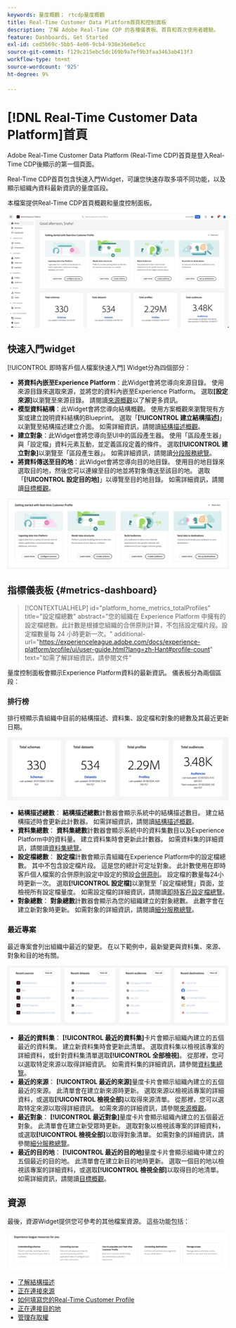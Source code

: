 ```yaml
---
keywords: 量度概觀； rtcdp量度概觀
title: Real-Time Customer Data Platform首頁和控制面板
description: 了解 Adobe Real-Time CDP 的各種儀表板、首頁和首次使用者體驗。
feature: Dashboards, Get Started
exl-id: ced5b69c-5bb5-4e06-9cb4-938e36e6e5cc
source-git-commit: f129c215ebc5dc169b9a7ef9b3faa3463ab413f3
workflow-type: tm+mt
source-wordcount: '925'
ht-degree: 9%

---
```


# [!DNL Real-Time Customer Data Platform]首頁

Adobe Real-Time Customer Data Platform (Real-Time CDP)首頁是登入Real-Time CDP後顯示的第一個頁面。

Real-Time CDP首頁包含快速入門Widget，可讓您快速存取多項不同功能，以及顯示組織內資料最新資訊的量度區段。

本檔案提供Real-Time CDP首頁概觀和量度控制面板。

![Experience Platform UI首頁。](assets/platform-home/home.png)

## 快速入門widget

[!UICONTROL 即時客戶個人檔案快速入門] Widget分為四個部分：

* **將資料內嵌至Experience Platform**：此Widget會將您導向來源目錄。 使用來源目錄來選取來源，並將您的資料內嵌至Experience Platform。 選取&#x200B;**[設定來源]**&#x200B;以瀏覽至來源目錄。 請閱讀[來源概觀](../sources/home.md)以了解更多資訊。
* **模型資料結構**：此Widget會將您導向結構概觀。 使用方案概觀來瀏覽現有方案或建立說明資料結構的Blueprint。 選取「**[!UICONTROL 建立結構描述]**」以瀏覽至結構描述建立介面。 如需詳細資訊，請閱讀[結構描述概觀](../xdm/home.md)。
* **建立對象**：此Widget會將您導向至UI中的區段產生器。 使用「區段產生器」與「設定檔」資料元素互動，並定義區段定義的條件。 選取&#x200B;**[!UICONTROL 建立對象]**&#x200B;以瀏覽至「區段產生器」。 如需詳細資訊，請閱讀[分段服務總覽](../segmentation/home.md)。
* **將資料傳送至目的地**：此Widget會將您導向目的地目錄。 使用目的地目錄來選取目的地，然後您可以連線至目的地並將對象傳送至該目的地。 選取「**[!UICONTROL 設定目的地]**」以導覽至目的地目錄。 如需詳細資訊，請閱讀[目標概觀](../destinations/home.md)。

![顯示快速入門Widget的Experience Platform UI首頁](assets/platform-home/getting-started-widget.png)

## 指標儀表板 {#metrics-dashboard}

>[!CONTEXTUALHELP]
>id="platform_home_metrics_totalProfiles"
>title="設定檔總數"
>abstract="您的組織在 Experience Platform 中擁有的設定檔總數。此計數是根據您組織的合併原則計算，不包括設定檔片段。設定檔數量每 24 小時更新一次。"
>additional-url="https://experienceleague.adobe.com/docs/experience-platform/profile/ui/user-guide.html?lang=zh-Hant#profile-count" text="如需了解詳細資訊，請參閱文件"

量度控制面板會顯示Experience Platform資料的最新資訊。 儀表板分為兩個區段：

### 排行榜

排行榜顯示貴組織中目前的結構描述、資料集、設定檔和對象的總數及其最近更新日期。

![Experience Platform UI首頁中的排行榜區段。](assets/platform-home/leaderboard.png)

* **結構描述總數**： **結構描述總數**&#x200B;計數器會顯示系統中的結構描述數目。 建立結構描述時會更新此計數器。 如需詳細資訊，請閱讀[結構描述概觀](../xdm/home.md)。
* **資料集總數**： **資料集總數**&#x200B;計數器會顯示系統中的資料集數目以及Experience Platform中的資料量。 建立資料集時會更新此計數器。 如需資料集的詳細資訊，請閱讀[資料集總覽](../catalog/datasets/overview.md)。
* **設定檔總數**： **設定檔**&#x200B;計數會顯示貴組織在Experience Platform中的設定檔總數。 其中不包含設定檔片段。 這是您的總計可定址對象。 此計數使用在即時客戶個人檔案的合併原則設定中設定的預設[合併原則](profile/merge-policies.md)。 設定檔的數量每24小時更新一次。 選取&#x200B;**[!UICONTROL 設定檔]**&#x200B;以瀏覽至「設定檔總覽」頁面，並檢視所有設定檔量度。 如需設定檔的詳細資訊，請閱讀[即時客戶設定檔總覽](../profile/home.md)。
* **對象總數**： **對象總數**&#x200B;計數器會顯示為您的組織建立的對象總數。 此數字會在建立新對象時更新。 如需對象的詳細資訊，請閱讀[細分服務總覽](../segmentation/home.md)。

### 最近專案

最近專案會列出組織中最近的變更。 在以下範例中，最新變更與資料集、來源、對象和目的地有關。

![&#x200B; Experience Platform UI首頁中的「最近使用的專案」區段。](assets/platform-home/recent-items.png)

* **最近的資料集**： **[!UICONTROL 最近的資料集]**&#x200B;卡片會顯示組織內建立的五個最近的資料集。 建立新資料集時會更新此清單。 選取資料集以檢視該專案的詳細資料，或針對資料集清單選取&#x200B;**[!UICONTROL 全部檢視]**。 從那裡，您可以選取特定來源以取得詳細資訊。 如需資料集的詳細資訊，請參閱[資料集總覽](../catalog/datasets/overview.md)。
* **最近的來源**： **[!UICONTROL 最近的來源]**&#x200B;量度卡片會顯示組織內建立的五個最近的來源。 此清單會在建立新來源時更新。 選取來源以檢視該專案的詳細資料，或選取&#x200B;**[!UICONTROL 檢視全部]**&#x200B;以取得來源清單。 從那裡，您可以選取特定來源以取得詳細資訊。 如需來源的詳細資訊，請參閱[來源概觀](../sources/home.md)。
* **最近對象**： **[!UICONTROL 最近對象]**&#x200B;量度卡片會顯示組織內建立的五個最近對象。 此清單會在建立新受眾時更新。 選取對象以檢視該專案的詳細資料，或選取&#x200B;**[!UICONTROL 檢視全部]**&#x200B;以取得對象清單。 如需對象的詳細資訊，請參閱[細分服務總覽](../segmentation/home.md)。
* **最近的目的地**： **[!UICONTROL 最近的目的地]**&#x200B;量度卡片會顯示組織中建立的五個最近的目的地。 此清單會在建立新目的地時更新。 選取一個目的地以檢視該專案的詳細資料，或選取&#x200B;**[!UICONTROL 檢視全部]**&#x200B;以取得目的地清單。 如需詳細資訊，請閱讀[目標概觀](../destinations/home.md)。

## 資源

最後，資源Widget提供您可參考的其他檔案資源。 這些功能包括：

![&#x200B; Experience Platform UI首頁中的資源區段。](assets/platform-home/resources.png)

* [了解結構描述](../xdm/schema/composition.md)
* [正在連接來源](../sources/home.md)
* [如何填寫您的Real-Time Customer Profile](../profile/home.md)
* [正在連接目的地](../destinations/home.md)
* [管理存取權](../access-control/abac/overview.md)

<!-- ### Successful profile records

In the leaderboard **[!UICONTROL Successful profile records]** shows the total number of records that have been successfully processed into the profile.

There is also a metric card that shows the percentage of successful records. Select **[!UICONTROL View datasets]** to see more details about the profile records. Hover over the colored area of the graph to see additional details:

![image](assets/home-profilerecords-details.PNG)

The number of successful profile records is updated hourly. 

For more information about profiles, see [A unified view of your customer in Real-Time CDP](profile/profile-overview.md).

### Total profile records

The **[!UICONTROL Total profile records]** metric card shows the total number of data records enabled to feed into the profiles, and the percentage that are successful, updated once per day. This does not include all data in the data lake, because some data might not be enabled to feed into the profiles.

 Hover over the colored area of the graph to see additional details about the successful profiles:

![image](assets/home-profile-details.PNG)

Select **[!UICONTROL View profiles]** to see more details about the profile records.

For more information about profiles, see [A unified view of your customer in Real-Time CDP](profile/profile-overview.md).

For more information about viewing a specific profile, see [Profile viewer](profile/profile-viewer.md).

### Failed profile records

In the leaderboard, **[!UICONTROL Failed profile records]** counts the number of records that failed to process into the profile.

The **[!UICONTROL Failed profile records]** metric card shows this count, and includes a graphical representation that helps you see how failures have trended during the time shown below the graphic. This chart is updated hourly. Select **[!UICONTROL View datasets]** to see more details about the profile records.

The number of failed profile records is updated hourly. -->
